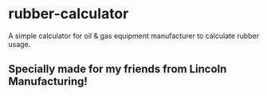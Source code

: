 # rubber-calculator
A simple calculator for oil &amp; gas equipment manufacturer to calculate rubber usage.

## Specially made for my friends from Lincoln Manufacturing!
